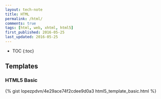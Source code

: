 ```yaml
---
layout: tech-note
title: HTML
permalink: /html/
comments: true
tags: [html, web, xhtml, html5]
first_published: 2016-05-25
last_updated: 2016-05-25
---
```


* TOC
{:toc}

## Templates

### HTML5 Basic

{% gist lopezpdvn/4e29ace74f2cdee9d0a3 html5_template_basic.html %}
